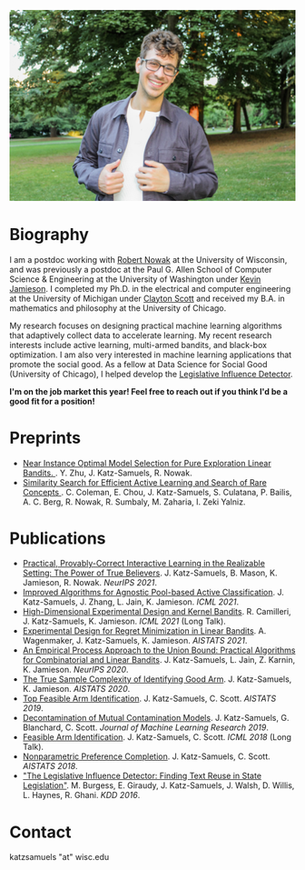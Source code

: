 

![image](https://raw.githubusercontent.com/jkatzsam/jkatzsam.github.io/master/IMG_0889.JPG)

# Biography

I am a postdoc working with <a href="https://nowak.ece.wisc.edu/">Robert Nowak</a> at the University of Wisconsin, and was previously a postdoc at the Paul G. Allen School of Computer Science & Engineering at the University of Washington under <a href="https://homes.cs.washington.edu/~jamieson/about.html">Kevin Jamieson</a>. I completed my Ph.D. in the electrical and computer engineering at the University of Michigan under <a href="https://web.eecs.umich.edu/~cscott/">Clayton Scott</a>  and received my B.A. in mathematics and philosophy at the University of Chicago. 

My research focuses on designing practical machine learning algorithms that adaptively collect data to accelerate learning. My recent research interests include active learning, multi-armed bandits, and black-box optimization. I am also very interested in machine learning applications that promote the social good. As a fellow at Data Science for Social Good (University of Chicago), I helped develop the <a href="https://dssg.uchicago.edu/lid/">Legislative Influence Detector</a>. 
                                                                                      
<strong>I'm on the job market this year! Feel free to reach out if you think I'd be a good fit for a position! </strong>

# Preprints


<ul>
   <li><a href="https://arxiv.org/abs/2109.05131">Near Instance Optimal Model Selection for Pure Exploration Linear Bandits. </a>. Y. Zhu, J. Katz-Samuels, R. Nowak. </li>

<li><a href="https://arxiv.org/abs/2007.00077">Similarity Search for Efficient Active Learning and Search of Rare Concepts </a>. C. Coleman, E. Chou, J. Katz-Samuels, S. Culatana, P. Bailis, A. C. Berg, R. Nowak, R. Sumbaly, M. Zaharia, I. Zeki Yalniz.
  </li>
</ul>


# Publications

<ul>
   <li><a href="https://arxiv.org/pdf/2111.04915.pdf"> Practical, Provably-Correct Interactive Learning in the Realizable Setting: The Power of True Believers</a>. J. Katz-Samuels, B. Mason, K. Jamieson, R. Nowak. <em>NeurIPS 2021</em>.
</li>
  <li><a href="https://arxiv.org/abs/2105.06499">Improved Algorithms for Agnostic Pool-based Active Classification</a>. J. Katz-Samuels, J. Zhang, L. Jain, K. Jamieson. <em>ICML 2021</em>.</li>
  <li><a href="https://arxiv.org/abs/2105.05806">High-Dimensional Experimental Design and Kernel Bandits</a>. R. Camilleri, J. Katz-Samuels, K. Jamieson. <em>ICML 2021</em> (Long Talk).</li>
  <li><a href="https://arxiv.org/pdf/2011.00576.pdf">Experimental Design for Regret Minimization in Linear Bandits</a>. A. Wagenmaker, J. Katz-Samuels, K. Jamieson. <em>AISTATS 2021</em>.</li>
  <li><a href="https://proceedings.neurips.cc/paper/2020/hash/75800f73fa80f935216b8cfbedf77bfa-Abstract.html">An Empirical Process Approach to the Union Bound: Practical Algorithms for Combinatorial and Linear Bandits</a>. J. Katz-Samuels, L. Jain, Z. Karnin, K. Jamieson. <em>NeurIPS 2020</em>.</li>
  <li><a href="http://proceedings.mlr.press/v108/katz-samuels20a.html">The True Sample Complexity of Identifying Good Arm</a>. J. Katz-Samuels, K. Jamieson. <em>AISTATS 2020</em>.</li>
  <li><a href="http://proceedings.mlr.press/v89/katz-samuels19a.html">Top Feasible Arm Identification</a>. J. Katz-Samuels, C. Scott. <em>AISTATS 2019</em>.</li>
  <li><a href="http://jmlr.org/papers/volume20/17-576/17-576.pdf">Decontamination of Mutual Contamination Models</a>. J. Katz-Samuels, G. Blanchard, C. Scott. <em>Journal of Machine Learning Research 2019</em>.</li>
  <li><a href="http://proceedings.mlr.press/v80/katz-samuels18a.html">Feasible Arm Identification</a>. J. Katz-Samuels, C. Scott. <em>ICML 2018</em> (Long Talk).</li>
  <li><a href="http://proceedings.mlr.press/v84/katz-samuels18a.html">Nonparametric Preference Completion</a>. J. Katz-Samuels, C. Scott. <em>AISTATS 2018</em>.</li>
    <li><a href="http://www.kdd.org/kdd2016/papers/files/adf0831-burgessA.pdf">"The Legislative Influence Detector: Finding Text Reuse in State Legislation"</a>. M. Burgess, E. Giraudy, J. Katz-Samuels, J. Walsh, D. Willis, L. Haynes, R. Ghani. <em>KDD 2016</em>.</li>   
</ul>

# Contact
katzsamuels "at" wisc.edu

